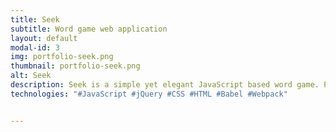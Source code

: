 ```yaml
---
title: Seek
subtitle: Word game web application
layout: default
modal-id: 3
img: portfolio-seek.png
thumbnail: portfolio-seek.png
alt: Seek
description: Seek is a simple yet elegant JavaScript based word game. Players are given a set of letters and must find as many words as possible in the time allotted.
technologies: "#JavaScript #jQuery #CSS #HTML #Babel #Webpack" 


---
```

